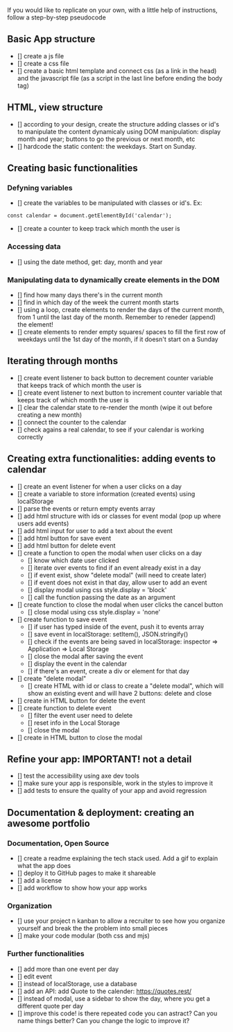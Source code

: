 <!-- This code is based on this tutorial: https://www.youtube.com/watch?v=m9OSBJaQTlM -->
If you would like to replicate on your own, with a little help of instructions, follow a step-by-step pseudocode

## Basic App structure
- [] create a js file
- [] create a css file
- [] create a basic html template and connect css (as a link in the head) and the javascript file (as a script in the last line before ending the body tag)

## HTML, view structure
- [] according to your design, create the structure adding classes or id's to manipulate the content dynamicaly using DOM manipulation: display month and year; buttons to go
the previous or next month, etc
- [] hardcode the static content: the weekdays. Start on Sunday.

## Creating basic functionalities
### Defyning variables
- [] create the variables to be manipulated with classes or id's. Ex:
```
const calendar = document.getElementById('calendar');
```
- [] create a counter to keep track which month the user is

### Accessing data
- [] using the date method, get: day, month and year

### Manipulating data to dynamically create elements in the DOM
- [] find how many days there's in the current month
- [] find in which day of the week the current month starts
- [] using a loop, create elements to render the days of the current month, from 1 until the last day of the month. Remember to reneder (append) the element!
- [] create elements to render empty squares/ spaces to fill the first row of weekdays until the 1st day of the month, if it doesn't start on a Sunday

## Iterating through months
- [] create event listener to back button to decrement counter variable that keeps track of which month the user is
- [] create event listener to next button to increment counter variable that keeps track of which month the user is
- [] clear the calendar state to re-render the month (wipe it out before creating a new month)
- [] connect the counter to the calendar
- [] check agains a real calendar, to see if your calendar is working correctly

## Creating extra functionalities: adding events to calendar
- [] create an event listener for when a user clicks on a day
- [] create a variable to store information (created events) using localStorage
- [] parse the events or return empty events array
- [] add html structure with ids or classes for event modal (pop up where users add events)
- [] add html input for user to add a text about the event
- [] add html button for save event
- [] add html button for delete event
- [] create a function to open the modal when user clicks on a day
   - [] know which date user clicked
   - [] iterate over events to find if an event already exist in a day
   - [] if event exist, show "delete modal" (will need to create later)
   - [] if event does not exist in that day, allow user to add an event
   - [] display modal using css style.display = 'block'
   - [] call the function passing the date as an argument
- [] create function to close the modal when user clicks the cancel button
   - [] close modal using css style.display = 'none'
- [] create function to save event
   - [] if user has typed inside of the event, push it to events array
   - [] save event in localStorage: setItem(), JSON.stringify()
   - [] check if the events are being saved in localStorage: inspector => Application => Local Storage
   - [] close the modal after saving the event
   - [] display the event in the calendar
   - [] if there's an event, create a div or element for that day
- [] create "delete modal"
   - [] create HTML  with id or class to create a "delete modal", which will show an existing event and will have 2 buttons: delete and close
 - [] create in HTML button for delete the event
 - [] create function to delete event
   - [] filter the event user need to delete
   - [] reset info in the Local Storage
   - [] close the modal
 - [] create in HTML button to close the modal


## Refine your app: IMPORTANT! not a detail
- [] test the accessibility using axe dev tools
- [] make sure your app is responsible, work in the styles to improve it
- [] add tests to ensure the quality of your app and avoid regression

## Documentation & deployment: creating an awesome portfolio
### Documentation, Open Source
- [] create a readme explaining the tech stack used. Add a gif to explain what the app does
- [] deploy it to GitHub pages to make it shareable
- [] add a license
- [] add workflow to show how your app works

### Organization
- [] use your project n
kanban to allow a recruiter to see how you organize yourself and break the the problem into small pieces
- [] make your code modular (both css and mjs)

### Further functionalities
- [] add more than one event per day
- [] edit event
- [] instead of localStorage, use a database
- [] add an API: add Quote to the calender: https://quotes.rest/
- [] instead of modal, use a sidebar to show the day, where you get a different quote per day
- [] improve this code! is there repeated code you can astract? Can you name things better? Can you change the logic to improve it?

